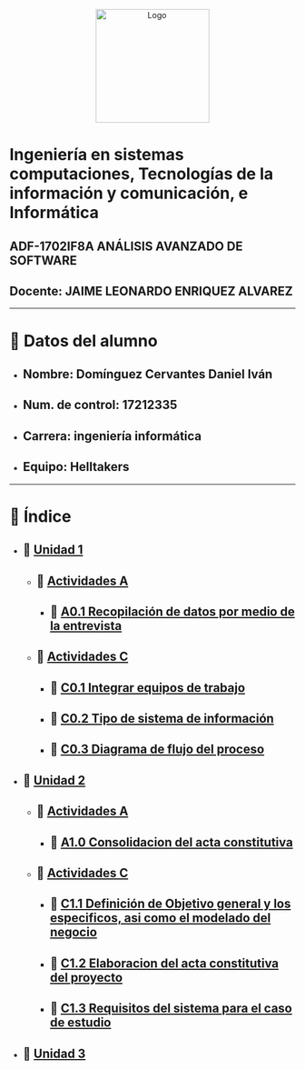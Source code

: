 <p align="center">
    <img alt="Logo" src="https://www.tijuana.tecnm.mx/wp-content/themes/tecnm/images/logo_TECT.png" width=200 height=200>
</p>

# Ingeniería en sistemas computaciones, Tecnologías de la información y comunicación, e Informática
## ADF-1702IF8A ANÁLISIS AVANZADO DE SOFTWARE
## Docente: JAIME LEONARDO ENRIQUEZ ALVAREZ
___
# :page_with_curl: Datos del alumno
- ## Nombre: Domínguez Cervantes Daniel Iván
- ## Num. de control: 17212335
- ## Carrera: ingeniería informática
- ## Equipo: Helltakers
___

# :floppy_disk: Índice 
- ## :file_folder: [Unidad 1](./Unidad_1)
    - ## :open_file_folder: [Actividades A](./Unidad_1/Actividades_A)
        - ## :page_facing_up: [A0.1 Recopilación de datos por medio de la entrevista](./Unidad_1/Actividades_A/A0.1_DataCollectionThroughTheInterviewDanielDominguez.md)
    - ## :open_file_folder: [Actividades C](./Unidad_1/Actividades_C)
        - ## :page_facing_up: [C0.1 Integrar equipos de trabajo](./Unidad_1/Actividades_C/C0.1_IntegrarEquiposDeTrabajo_DanielDominguez.md)
        - ## :page_facing_up: [C0.2  Tipo de sistema de información](./Unidad_1/Actividades_C/C0.2_Tipo_de_sistema_de_información_DanielDominguez.md)
        - ## :page_facing_up: [C0.3 Diagrama de flujo del proceso](./Unidad_1/Actividades_C/C0.3_DiagramaDeFlujoDelProceso_DanielDominguez.md)
- ## :file_folder: [Unidad 2](./Unidad_2)
    - ## :open_file_folder: [Actividades A](./Unidad_2/Actividades_A)
        - ## :page_facing_up: [A1.0 Consolidacion del acta constitutiva](./Unidad_2/Actividades_A/A1.0_ConstitutiveActOfTheProject_DanielDominguez.md)
    - ## :open_file_folder: [Actividades C](./Unidad_2/Actividades_C)
        - ## :page_facing_up: [C1.1 Definición de Objetivo general y los especificos, asi como el modelado del negocio](./Unidad_2/Actividades_C/C1.1_DefiniciónDeObjetivoGeneralYLosEspecificosAsiComoElModeladoDelNegocio_DanielDominguez.md)
        - ## :page_facing_up: [C1.2 Elaboracion del acta constitutiva del proyecto](./Unidad_2/Actividades_C/C1.2_ElaboracionDelActaConstitutivaDelProyecto_DanielDominguez.md)   
        - ## :page_facing_up: [C1.3 Requisitos del sistema para el caso de estudio](./Unidad_2/Actividades_C/C1.3_RequisitosDelSistemaParaElCasoDeEstudio_DanielDominguez.md)        
- ## :file_folder: [Unidad 3](./Unidad_3)